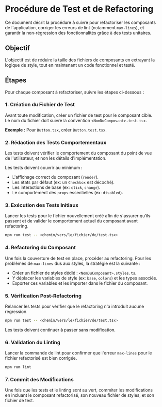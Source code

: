 # Procédure de Test et de Refactoring

Ce document décrit la procédure à suivre pour refactoriser les composants de l'application, corriger les erreurs de lint (notamment `max-lines`), et garantir la non-régression des fonctionnalités grâce à des tests unitaires.

## Objectif

L'objectif est de réduire la taille des fichiers de composants en extrayant la logique de style, tout en maintenant un code fonctionnel et testé.

## Étapes

Pour chaque composant à refactoriser, suivre les étapes ci-dessous :

### 1. Création du Fichier de Test

Avant toute modification, créer un fichier de test pour le composant cible. Le nom du fichier doit suivre la convention `<NomDuComposant>.test.tsx`.

**Exemple :** Pour `Button.tsx`, créer `Button.test.tsx`.

### 2. Rédaction des Tests Comportementaux

Les tests doivent vérifier le comportement du composant du point de vue de l'utilisateur, et non les détails d'implémentation.

Les tests doivent couvrir au minimum :
- L'affichage correct du composant (`render`).
- Les états par défaut (ex: un `Checkbox` est décoché).
- Les interactions de base (ex: `click`, `change`).
- Le comportement des `props` essentielles (ex: `disabled`).

### 3. Exécution des Tests Initiaux

Lancer les tests pour le fichier nouvellement créé afin de s'assurer qu'ils passent et de valider le comportement actuel du composant avant refactoring.

```bash
npm run test -- <chemin/vers/le/fichier/de/test.tsx>
```

### 4. Refactoring du Composant

Une fois la couverture de test en place, procéder au refactoring. Pour les problèmes de `max-lines` dus aux styles, la stratégie est la suivante :

- Créer un fichier de styles dédié : `<NomDuComposant>.styles.ts`.
- Y déplacer les variables de style (ex: `base`, `colors`) et les types associés.
- Exporter ces variables et les importer dans le fichier du composant.

### 5. Vérification Post-Refactoring

Relancer les tests pour vérifier que le refactoring n'a introduit aucune régression.

```bash
npm run test -- <chemin/vers/le/fichier/de/test.tsx>
```

Les tests doivent continuer à passer sans modification.

### 6. Validation du Linting

Lancer la commande de lint pour confirmer que l'erreur `max-lines` pour le fichier refactorisé est bien corrigée.

```bash
npm run lint
```

### 7. Commit des Modifications

Une fois que les tests et le linting sont au vert, commiter les modifications en incluant le composant refactorisé, son nouveau fichier de styles, et son fichier de test.
